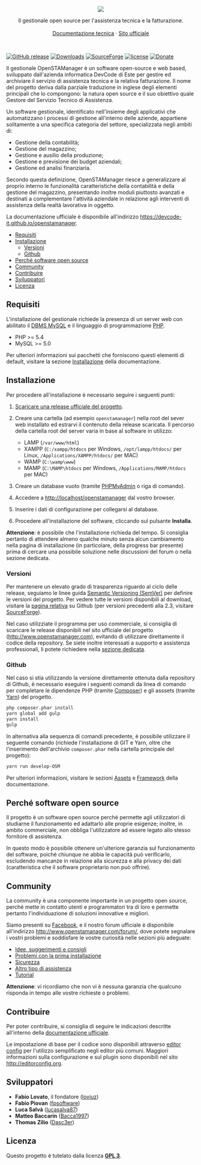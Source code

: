 <p align="center">
  <a href="http://openstamanager.com">
    <img src="https://www.openstamanager.com/wp-content/uploads/2015/04/logo_full-2.png">
  </a>

  <p align="center">
    Il gestionale open source per l'assistenza tecnica e la fatturazione.
    <br>
    <br>
    <a href="https://devcode-it.github.io/openstamanager">Documentazione tecnica</a>
    &middot;
    <a href="http://openstamanager.com">Sito ufficiale</a>
  </p>
</p>

<br>

[![GitHub release](https://img.shields.io/github/release/devcode-it/openstamanager/all.svg)](https://github.com/devcode-it/openstamanager/releases)
[![Downloads](https://img.shields.io/github/downloads/devcode-it/openstamanager/total.svg)](https://github.com/devcode-it/openstamanager/releases)
[![SourceForge](https://img.shields.io/sourceforge/dt/openstamanager.svg?label=SourceForge)](https://sourceforge.net/projects/openstamanager/)
[![license](https://img.shields.io/github/license/devcode-it/openstamanager.svg)](https://github.com/devcode-it/openstamanager/blob/master/LICENSE)
[![Donate](https://img.shields.io/badge/Donate-PayPal-green.svg)](http://sourceforge.net/donate/index.php?group_id=236538)

Il gestionale OpenSTAManager è un software open-source e web based, sviluppato dall'azienda informatica DevCode di Este per gestire ed archiviare il servizio di assistenza tecnica e la relativa fatturazione.
Il nome del progetto deriva dalla parziale traduzione in inglese degli elementi principali che lo compongono: la natura open source e il suo obiettivo quale Gestore del Servizio Tecnico di Assistenza.

Un software gestionale, identificato nell'insieme degli applicativi che automatizzano i processi di gestione all'interno delle aziende, appartiene solitamente a una specifica categoria del settore, specializzata negli ambiti di:

- Gestione della contabilità;
- Gestione del magazzino;
- Gestione e ausilio della produzione;
- Gestione e previsione dei budget aziendali;
- Gestione ed analisi finanziaria.

Secondo questa definizione, OpenSTAManager riesce a generalizzare al proprio interno le funzionalità caratteristiche della contabilità e della gestione del magazzino, presentando inoltre moduli piuttosto avanzati e destinati a complementare l'attività aziendale in relazione agli interventi di assistenza della realtà lavorativa in oggetto.

La documentazione ufficiale è disponibile all'indirizzo <https://devcode-it.github.io/openstamanager>.

<!-- TOC depthFrom:2 depthTo:6 orderedList:false updateOnSave:true withLinks:true -->

- [Requisiti](#requisiti)
- [Installazione](#installazione)
    - [Versioni](#versioni)
    - [Github](#github)
- [Perché software open source](#perch%C3%A9-software-open-source)
- [Community](#community)
- [Contribuire](#contribuire)
- [Sviluppatori](#sviluppatori)
- [Licenza](#licenza)

<!-- /TOC -->

## Requisiti

L'installazione del gestionale richiede la presenza di un server web con abilitato il [DBMS MySQL](https://www.mysql.com)  e il linguaggio di programmazione [PHP](http://php.net).

- PHP >= 5.4
- MySQL >= 5.0

Per ulteriori informazioni sui pacchetti che forniscono questi elementi di default, visitare la sezione [Installazione](https://devcode-it.github.io/openstamanager/installazione.html) della documentazione.

## Installazione

Per procedere all'installazione è necessario seguire i seguenti punti:

1. [Scaricare una release ufficiale del progetto](https://github.com/devcode-it/openstamanager/releases).
2. Creare una cartella (ad esempio `openstamanager`) nella root del sever web installato ed estrarvi il contenuto della release scaricata. Il percorso della cartella root del server varia in base al software in utilizzo:

   - LAMP (`/var/www/html`)
   - XAMPP (`C:/xampp/htdocs` per Windows, `/opt/lampp/htdocs/` per Linux, `/Applications/XAMPP/htdocs/` per MAC)
   - WAMP (`C:\wamp\www`)
   - MAMP (`C:\MAMP\htdocs` per Windows, `/Applications/MAMP/htdocs` per MAC)

3. Creare un database vuoto (tramite [PHPMyAdmin](http://localhost/phpmyadmin/) o riga di comando).
4. Accedere a <http://localhost/openstamanager> dal vostro browser.
5. Inserire i dati di configurazione per collegarsi al database.
6. Procedere all'installazione del software, cliccando sul pulsante **Installa**.

**Attenzione**: è possibile che l'installazione richieda del tempo. Si consiglia pertanto di attendere almeno qualche minuto senza alcun cambiamento nella pagina di installazione (in particolare, della progress bar presente) prima di cercare una possibile soluzione nelle discussioni del forum o nella sezione dedicata.

### Versioni

Per mantenere un elevato grado di trasparenza riguardo al ciclo delle release, seguiamo le linee guida [Semantic Versioning (SemVer)](http://semver.org/) per definire le versioni del progetto.
Per vedere tutte le versioni disponibili al download, visitare la [pagina relativa](https://github.com/devcode-it/openstamanager/releases) su Github (per versioni precedenti alla 2.3, visitare [SourceForge](https://sourceforge.net/projects/openstamanager/files)).

Nel caso utilizziate il programma per uso commerciale, si consiglia di scaricare le release disponibili nel sito ufficiale del progetto (<http://www.openstamanager.com>), evitando di utilizzare direttamente il codice della repository.
Se siete inoltre interessati a supporto e assistenza professionali, li potete richiedere nella [sezione dedicata](http://www.openstamanager.com/per-le-aziende/).

### Github

Nel caso si stia utilizzando la versione direttamente ottenuta dalla repository di Github, è necessario eseguire i seguenti comandi da linea di comando per completare le dipendenze PHP (tramite [Composer](https://getcomposer.org)) e gli asssets (tramite [Yarn](https://yarnpkg.com)) del progetto.

```bash
php composer.phar install
yarn global add gulp
yarn install
gulp
```

In alternativa alla sequenza di comandi precedente, è possibile utilizzare il seguente comando (richiede l'installazione di GIT e Yarn, oltre che l'inserimento dell'archivio `composer.phar` nella cartella principale del progetto):

```bash
yarn run develop-OSM
```

Per ulteriori informazioni, visitare le sezioni [Assets](https://devcode-it.github.io/openstamanager/assets.html) e [Framework](https://devcode-it.github.io/openstamanager/framework.html) della documentazione.

## Perché software open source

Il progetto è un software open source perché permette agli utilizzatori di studiarne il funzionamento ed adattarlo alle proprie esigenze; inoltre, in ambito commerciale, non obbliga l'utilizzatore ad essere legato allo stesso fornitore di assistenza.

In questo modo è possibile ottenere un'ulteriore garanzia sul funzionamento del software, poiché chiunque ne abbia le capacità può verificarlo, escludendo mancanze in relazione alla sicurezza e alla privacy dei dati (caratteristica che il software proprietario non può offrire).

## Community

La community è una componente importante in un progetto open source, perché mette in contatto utenti e programmatori tra di loro e permette pertanto l'individuazione di soluzioni innovative e migliori.

Siamo presenti su [Facebook](https://www.facebook.com/openstamanager), e il nostro forum ufficiale è disponibile all'indirizzo <http://www.openstamanager.com/forum/>, dove potete segnalare i vostri problemi e soddisfare le vostre curiosità nelle sezioni più adeguate:

- [Idee, suggerimenti e consigli](http://www.openstamanager.com/forum/viewforum.php?f=1)
- [Problemi con la prima installazione](http://www.openstamanager.com/forum/viewforum.php?f=2)
- [Sicurezza](http://www.openstamanager.com/forum/viewforum.php?f=3)
- [Altro tipo di assistenza](http://www.openstamanager.com/forum/viewforum.php?f=4)
- [Tutorial](http://www.openstamanager.com/forum/viewforum.php?f=5)

**Attenzione**: vi ricordiamo che non vi è nessuna garanzia che qualcuno risponda in tempo alle vostre richieste o problemi.

## Contribuire

Per poter contribuire, si consiglia di seguire le indicazioni descritte all'interno della [documentazione ufficiale](https://devcode-it.github.io/openstamanager/contribuire.html).

Le impostazione di base per il codice sono disponibili attraverso [editor config](https://github.com/devcode-it/openstamanager/blob/master/.editorconfig) per l'utilizzo semplificato negli editor più comuni.
Maggiori informazioni sulla configurazione e sul plugin sono disponibili nel sito <http://editorconfig.org>.

## Sviluppatori

- **Fabio Lovato**, il fondatore ([loviuz](https://github.com/loviuz))
- **Fabio Piovan** ([fpsoftware](https://github.com/fpsoftware))
- **Luca Salvà** ([lucasalva87](https://github.com/lucasalva87))
- **Matteo Baccarin** ([Bacca1997](https://github.com/Bacca1997))
- **Thomas Zilio** ([Dasc3er](https://github.com/Dasc3er))

## Licenza

Questo progetto è tutelato dalla licenza [**GPL 3**](https://github.com/devcode-it/openstamanager/blob/master/LICENSE).
